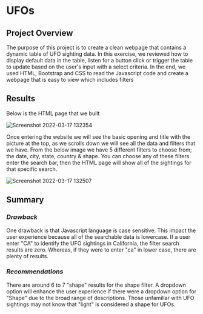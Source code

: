 # **UFOs**
## Project Overview
The purpose of this project is to create a clean webpage that contains a dynamic table of UFO sighting data. In this exercise, we reviewed how to display default data in the table, listen for a button click or trigger the table to update based on the user's input with a select criteria. In the end, we used HTML, Bootstrap and CSS to read the Javascript code and create a webpage that is easy to view which includes filters

## Results
Below is the HTML page that we built

![Screenshot 2022-03-17 132354](https://user-images.githubusercontent.com/96033163/158859610-f7852980-e691-497e-827e-205e9d92dafc.png)


Once entering the website we will see the basic opening and title with the picture at the top, as we scrolls down we will see all the data and filters that we have. From the below image we have 5 different filters to choose from; the date, city, state, country & shape. You can choose any of these filters enter the search bar, then the HTML page will show all of the sightings for that specific search.

![Screenshot 2022-03-17 132507](https://user-images.githubusercontent.com/96033163/158860170-b4614c9c-642d-4cdf-92dd-62052066b2bd.png)

## Summary

### *Drawback*

One drawback is that Javascript language is case sensitive. This impact the user experience because all of the searchable data is lowercase. If a user enter "CA" to identify the UFO sightings in California, the filter search results are zero. Whereas, if they were to enter "ca" in lower case, there are plenty of results.

### *Recommendations*

There are around 6 to 7 "shape" results for the shape filter.  A dropdown option will enhance the user experience if there were a dropdown option for "Shape" due to the broad range of descriptions. Those unfamiliar with UFO sightings may not know that "light" is considered a shape for UFOs.

